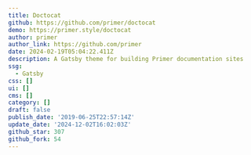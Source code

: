 ```yaml
---
title: Doctocat
github: https://github.com/primer/doctocat
demo: https://primer.style/doctocat
author: primer
author_link: https://github.com/primer
date: 2024-02-19T05:04:22.411Z
description: A Gatsby theme for building Primer documentation sites
ssg:
  - Gatsby
css: []
ui: []
cms: []
category: []
draft: false
publish_date: '2019-06-25T22:57:14Z'
update_date: '2024-12-02T16:02:03Z'
github_star: 307
github_fork: 54
---
```

